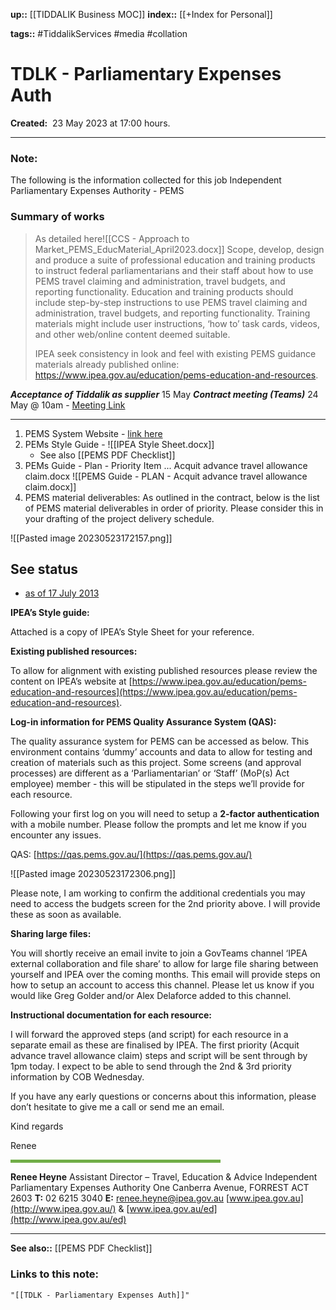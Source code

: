 **up::** [[TIDDALIK Business MOC]]
**index::** [[+Index for Personal]]
 

**tags::** #TiddalikServices #media #collation

# TDLK - Parliamentary Expenses Auth

**Created:**  23 May 2023 at  17:00 hours.

___
### Note:
The following is the information collected for this job
Independent Parliamentary Expenses Authority - PEMS

### Summary of works 
> As detailed here![[CCS - Approach to Market_PEMS_EducMaterial_April2023.docx]]
> Scope, develop, design and produce a suite of professional education and training products to instruct federal parliamentarians and their staff about how to use PEMS travel claiming and administration, travel budgets, and reporting functionality.
> Education and training products should include step-by-step instructions to use PEMS travel claiming and administration, travel budgets, and reporting functionality. Training materials might include user instructions, ‘how to’ task cards, videos, and other web/online content deemed suitable.
> 
> IPEA seek consistency in look and feel with existing PEMS guidance materials already published online: https://www.ipea.gov.au/education/pems-education-and-resources.

***Acceptance of Tiddalik as supplier*** 15 May
***Contract meeting (Teams)*** 24 May @ 10am -  [Meeting Link](https://teams.microsoft.com/l/meetup-join/19%3ameeting_NWU2ODYxY2QtZjEwMS00MzdlLWI0ZWItNjI2NWQ5NzE1MzVl%40thread.v2/0?context=%7b%22Tid%22%3a%2208954cee-4782-4ff6-9ad5-1997dccef4b0%22%2c%22Oid%22%3a%22057b8c59-212e-485b-8e2c-af5a6865333f%22%7d) 

---

1. PEMS System Website - [link here](https://www.ipea.gov.au/education-education-resources/parliamentary-expenses-management-system-pems) 
2. PEMs Style Guide - ![[IPEA Style Sheet.docx]]
	- See also [[PEMS PDF Checklist]]
3. PEMs Guide - Plan - Priority Item ... Acquit advance travel allowance claim.docx ![[PEMS Guide - PLAN - Acquit advance travel allowance claim.docx]]
4. PEMS material deliverables:
As outlined in the contract, below is the list of PEMS material deliverables in order of priority. Please consider this in your drafting of the project delivery schedule.

![[Pasted image 20230523172157.png]]
## See status
- [as of 17 July 2013](obsidian://open?vault=My%20Personal%20Vault&file=CALENDAR%2FJournal%2F2023%2F07(Jul)%2F17(Mon)-Jul-2023)


**IPEA’s Style guide:**

Attached is a copy of IPEA’s Style Sheet for your reference.

**Existing published resources:**

To allow for alignment with existing published resources please review the content on IPEA’s website at [https://www.ipea.gov.au/education/pems-education-and-resources](https://www.ipea.gov.au/education/pems-education-and-resources).

**Log-in information for PEMS Quality Assurance System (QAS):**

The quality assurance system for PEMS can be accessed as below. This environment contains ‘dummy’ accounts and data to allow for testing and creation of materials such as this project. Some screens (and approval processes) are different as a ‘Parliamentarian’ or ‘Staff’ (MoP(s) Act employee) member - this will be stipulated in the steps we’ll provide for each resource.

Following your first log on you will need to setup a **2-factor authentication** with a mobile number. Please follow the prompts and let me know if you encounter any issues.

QAS: [https://qas.pems.gov.au/](https://qas.pems.gov.au/)

![[Pasted image 20230523172306.png]]

Please note, I am working to confirm the additional credentials you may need to access the budgets screen for the 2nd priority above. I will provide these as soon as available.

**Sharing large files:**

You will shortly receive an email invite to join a GovTeams channel ‘IPEA external collaboration and file share’ to allow for large file sharing between yourself and IPEA over the coming months. This email will provide steps on how to setup an account to access this channel. Please let us know if you would like Greg Golder and/or Alex Delaforce added to this channel.

**Instructional documentation for each resource:**

I will forward the approved steps (and script) for each resource in a separate email as these are finalised by IPEA. The first priority (Acquit advance travel allowance claim) steps and script will be sent through by 1pm today. I expect to be able to send through the 2nd & 3rd priority information by COB Wednesday.

If you have any early questions or concerns about this information, please don’t hesitate to give me a call or send me an email.

Kind regards

Renee

![](data:image/png;base64,iVBORw0KGgoAAAANSUhEUgAAAVAAAAAFCAYAAAAT3LQpAAAATElEQVRYR+3UsQ0AIAwDQTId67AYM4KUDeL60qc5WV/n7rccAQIECIwFSkDHZh4IECDQAgJqCAQIEAgFBDSE80aAAAEBtQECBAiEAh9rHgv19uGGLQAAAABJRU5ErkJggg==)

**Renee Heyne**
Assistant Director – Travel, Education & Advice
Independent Parliamentary Expenses Authority
One Canberra Avenue, FORREST ACT 2603
**T:** 02 6215 3040
**E:** [renee.heyne@ipea.gov.au](mailto:renee.heyne@ipea.gov.au)
[www.ipea.gov.au](http://www.ipea.gov.au/) & [www.ipea.gov.au/ed](http://www.ipea.gov.au/ed)

---

**See also::** [[PEMS PDF Checklist]]

### Links to this note:
```query
"[[TDLK - Parliamentary Expenses Auth]]"
```

